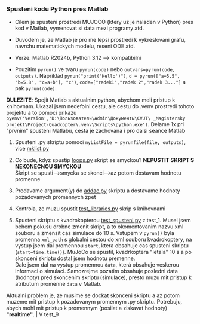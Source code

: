 ### Spusteni kodu Python pres Matlab
* Cilem je spusteni prostredi MUJOCO (ktery uz je naladen v Python) pres kod v Matlab, 
vymenovat si data mezi programy atd.
* Duvodem je, ze Matlab je pro me lepsi prostredi k vykreslovani grafu, navrchu matematickych modelu, reseni ODE atd.

* Verze: Matlab R2024b, Python 3.12 --> kompatibilni

* Pouzitim `pyrun()` ve tvaru `pyrun(code)` nebo `outvars=pyrun(code, outputs)`.
Napriklad `pyrun("print('Hello')")`, `d = pyrun(["a=5.5", "b=5.8", "c=a+b"], "c")`,
`code=["radek1","radek 2","radek 3..."]` a pak `pyrun(code)`.

**DULEZITE**: Spojit Matlab s aktualnim python, abychom meli pristup k knihovnam.
Ukazal jsem nedefolni cestu, ale cestu do .venv prostredi tohoto projektu a to 
pomoci prikazu `pyenv('Version','D:\Пользователи\Admin\Документы\CVUT\
_Magistersky projekt\Project-Quadcopter\.venv\Scripts\python.exe')`.
Delame 1x pri "prvnim" spusteni Matlabu, cesta je zachovana i pro dalsi seance Matlab



1. Spusteni .py skriptu pomoci `myListFile = pyrunfile(file, outputs)`, vice [mklist.py](mklist.py)
2. Co bude, kdyz spustip [loops.py](loops.py) skript se smyckou? **NEPUSTIT SKRIPT S NEKONECNOU SMYCKOU**  
    Skript se spusti-->smycka se skonci-->az potom dostavam hodnotu promenne

3. Predavame argument(y) do [addac.py](addac.py) skriptu a dostavame 
hodnoty pozadovanych promennych zpet

4. Kontrola, ze muzu spustit [test_libraries.py](test_libraries.py) skrip s knihovnami

5. Spusteni skriptu s kvadrokopterou [test_spusteni.py](..%2Ftest_1%2Ftest_spusteni.py) 
z test_1. Musel jsem behem pokusu drobne zmenit skript, a to okomentovanim nazvu xml souboru
a zmensit cas simulace do 10 s. Vstupem v `pyrun()` byla promenna `xml_path` s globalni cestou
do xml souboru kvadrokoptery, na vystup jsem dal promennou `start`, ktera obsahuje cas
spusteni skriptu (`start=time.time()`). MuJoCo se spustil, kvadrkoptera "letala" 10 s a
po skonceni skriptu dostal jsem hodnotu premenne.  
 Dale jsem dal na vystup promennou `data`, která obsahuje veskerou informaci o simulaci.
Samozrejme pozatim obsahuje posledni data (hodnoty) pred skoncenim skriptu (simulace), presto
muzu mit pristup k atributum promenne `data` v Matlab. 


Aktualni problem je, ze musime se dockat skonceni skriptu a az potom 
muzeme mit pristup k pozadovanym promennym .py skriptu. Potrebuju, abych
mohl mit pristup k promennym (posilat a ziskavat hodnoty) **"realtime"**.
|
V
test_9
